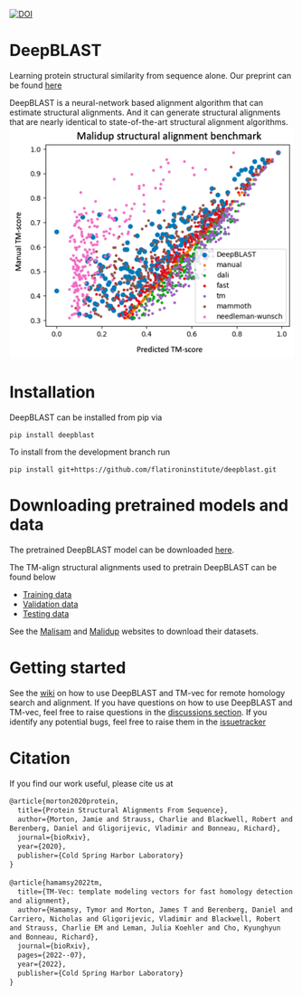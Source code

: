 [![DOI](https://zenodo.org/badge/269478463.svg)](https://zenodo.org/badge/latestdoi/269478463)


# DeepBLAST 

Learning protein structural similarity from sequence alone.  Our preprint can be found [here](https://www.biorxiv.org/content/10.1101/2020.11.03.365932v1)

DeepBLAST is a neural-network based alignment algorithm that can estimate structural alignments. And it can generate structural alignments that are nearly identical to
state-of-the-art structural alignment algorithms.
![Malidup benchmark](/imgs/malidup.png)

# Installation

DeepBLAST can be installed from pip via

```
pip install deepblast
```

To install from the development branch run

```
pip install git+https://github.com/flatironinstitute/deepblast.git
```

# Downloading pretrained models and data

The pretrained DeepBLAST model can be downloaded [here](https://users.flatironinstitute.org/jmorton/public_www/deepblast-public-data/checkpoints/deepblast-v3.ckpt).

The TM-align structural alignments used to pretrain DeepBLAST can be found below
- [Training data](https://users.flatironinstitute.org/jmorton/public_www/deepblast-public-data/med_alignments/train_matched.txt)
- [Validation data](https://users.flatironinstitute.org/jmorton/public_www/deepblast-public-data/med_alignments/valid.txt)
- [Testing data](https://users.flatironinstitute.org/jmorton/public_www/deepblast-public-data/med_alignments/test.txt)


See the [Malisam](http://prodata.swmed.edu/malisam/) and [Malidup](http://prodata.swmed.edu/malidup/) websites to download their datasets.

# Getting started

See the [wiki](https://github.com/flatironinstitute/deepblast/wiki) on how to use DeepBLAST and TM-vec for remote homology search and alignment.
If you have questions on how to use DeepBLAST and TM-vec, feel free to raise questions in the [discussions section](https://github.com/flatironinstitute/deepblast/discussions). If you identify any potential bugs, feel free to raise them in the [issuetracker](https://github.com/flatironinstitute/deepblast/issues)

# Citation

If you find our work useful, please cite us at
```
@article{morton2020protein,
  title={Protein Structural Alignments From Sequence},
  author={Morton, Jamie and Strauss, Charlie and Blackwell, Robert and Berenberg, Daniel and Gligorijevic, Vladimir and Bonneau, Richard},
  journal={bioRxiv},
  year={2020},
  publisher={Cold Spring Harbor Laboratory}
}

@article{hamamsy2022tm,
  title={TM-Vec: template modeling vectors for fast homology detection and alignment},
  author={Hamamsy, Tymor and Morton, James T and Berenberg, Daniel and Carriero, Nicholas and Gligorijevic, Vladimir and Blackwell, Robert and Strauss, Charlie EM and Leman, Julia Koehler and Cho, Kyunghyun and Bonneau, Richard},
  journal={bioRxiv},
  pages={2022--07},
  year={2022},
  publisher={Cold Spring Harbor Laboratory}
}

```
